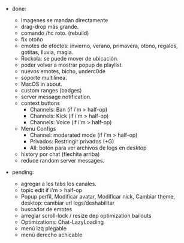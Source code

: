 * done:
    - Imagenes se mandan directamente
    - drag-drop más grande.
    - comando /hc roto. (rebuild)
    - fix otoño
    - emotes de efectos: invierno, verano, primavera, otono, regalos, gotitas, lluvia, magia.
    - Rockola: se puede mover de ubicación.
    - poder volver a mostrar popup de playlist.
    - nuevos emotes, bicho, underc0de
    - soporte multilinea.
    - MacOS in about.
    - custom ranges (badges)
    - server message notification.
    - context buttons
      * Channels: Ban (if i'm > half-op)
      * Channels: Kick (if i'm > half-op)
      * Channels: Voice (if i'm > half-op)
    - Menu Configs
      * Channel: moderated mode (if i'm > half-op)
      * Privados: Restringir privados (+G)
      * All: botón para ver archivos de logs en desktop
    - history por chat (flechita arriba)
    - reduce random server messages.
      
* pending:
    - agregar a los tabs los canales.
    - topic edit if i'm > half-op
    - Popup perfil, Modificar avatar, Modificar nick, Cambiar theme, desktop: cambiar url logs/deshabilitar
    - buscador de emotes
    - arreglar scroll-lock / resize dep optimization bailouts
    - Optimizations: Chat-LazyLoading
    - menú izq plegable
    - menú derecho achicable
